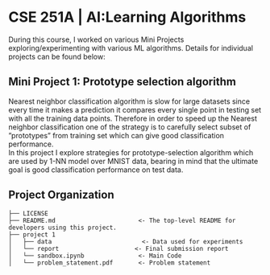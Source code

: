 CSE 251A | AI:Learning Algorithms
==============================

During this course, I worked on various Mini Projects exploring/experimenting with various ML algorithms. Details for individual projects can be found below:


## Mini Project 1: Prototype selection algorithm 
Nearest neighbor classification algorithm is slow for large datasets since every time it makes a prediction
it compares every single point in testing set with all the training data points. Therefore in order
to speed up the Nearest neighbor classification one of the strategy is to carefully select subset of
”prototypes” from training set which can give good classification performance. <br>
In this project I explore strategies for prototype-selection algorithm which are used by 1-NN model over MNIST data, bearing
in mind that the ultimate goal is good classification performance on test data.

## Project Organization

    ├── LICENSE
    ├── README.md                       <- The top-level README for developers using this project.
    ├── project 1
    │   ├── data      	  	             <- Data used for experiments
    │   └── report         		       <- Final submission report
    │   └── sandbox.ipynb               <- Main Code 
    │   └── problem_statement.pdf       <- Problem statement 

